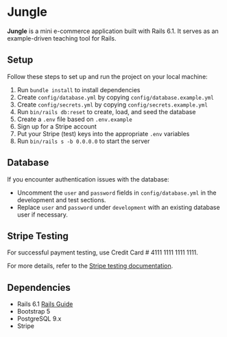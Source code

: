 # Jungle

**Jungle** is a mini e-commerce application built with Rails 6.1. It serves as an example-driven teaching tool for Rails.

## Setup

Follow these steps to set up and run the project on your local machine:

1. Run `bundle install` to install dependencies
2. Create `config/database.yml` by copying `config/database.example.yml`
3. Create `config/secrets.yml` by copying `config/secrets.example.yml`
4. Run `bin/rails db:reset` to create, load, and seed the database
5. Create a `.env` file based on `.env.example`
6. Sign up for a Stripe account
7. Put your Stripe (test) keys into the appropriate `.env` variables
8. Run `bin/rails s -b 0.0.0.0` to start the server

## Database

If you encounter authentication issues with the database:

- Uncomment the `user` and `password` fields in `config/database.yml` in the development and test sections.
- Replace `user` and `password` under `development` with an existing database user if necessary.

## Stripe Testing

For successful payment testing, use Credit Card # 4111 1111 1111 1111.

For more details, refer to the [Stripe testing documentation](https://stripe.com/docs/testing#cards).

## Dependencies

- Rails 6.1 [Rails Guide](http://guides.rubyonrails.org/v6.1/)
- Bootstrap 5
- PostgreSQL 9.x
- Stripe

